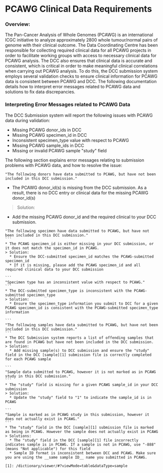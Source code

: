 # PCAWG Clinical Data Requirements

### Overview:

The Pan-Cancer Analysis of Whole Genomes (PCAWG) is an international ICGC initiative to analyze approximately 2800 whole tumour/normal pairs of genome with their clinical outcome.  The Data Coordinating Centre has been responsible for collecting required clinical data for all PCAWG projects in order to facilitate working groups with access to necessary clinical data for PCAWG analysis. The DCC also ensures that clinical data is accurate and consistent, which is critical in order to make meaningful clinical correlations when carrying out PCAWG analysis. To do this, the DCC submission system employs several validation checks to ensure clinical information for PCAWG data is consistent between PCAWG and DCC. The following documentation details how to interpret error messages related to PCAWG data and solutions to fix data discrepancies.

### Interpreting Error Messages related to PCAWG Data

The DCC Submission system will report the following issues with PCAWG data during validation:

* Missing PCAWG donor_ids in DCC
* Missing PCAWG specimen_id in DCC
* Inconsistent specimen_type value with respect to PCAWG
* Missing PCAWG sample_ids in DCC
* Missing or invalid PCAWG sample "study" field


The following section explains error messages relating to submission problems with PCAWG data, and how to resolve the issue:

```
"The following donors have data submitted to PCAWG, but have not been included in this DCC submission."
```

* The PCAWG donor_id(s) is missing from the DCC submission. As a result, there is no DCC entry or clinical data for the missing PCAWG donor_id(s)
> Solution:
  * Add the missing PCAWG donor_id and the required clinical to your DCC submission.

````
"The following specimen have data submitted to PCAWG, but have not been included in this DCC submission."
```
* The PCAWG specimen_id is either missing in your DCC submission, or it does not match the specimen_id in PCAWG.
> Solution:
  * Ensure the DCC-submitted specimen_id matches the PCAWG-submitted specimen_id
  * If it is missing, please add the PCAWG specimen_id and all required clinical data to your DCC submission

```
"Specimen type has an inconsistent value with respect to PCAWG."
```
* The DCC-submitted specimen_type is inconsistent with the PCAWG-submitted specimen_type
> Solution:
  * Ensure the specimen_type information you submit to DCC for a given PCAWG specimen_id is consistent with the PCAWG-submitted specimen_type information

```
"The following samples have data submitted to PCAWG, but have not been included in this DCC submission."
```
* The DCC Submission system reports a list of offending samples that are found in PCAWG but have not been included in the DCC submission.
> Solution:
  * Add missing sample(s) to DCC submission and ensure the "study" field in the DCC [sample][1] submission file is correctly completed for each PCAWG sample

```
"Sample data submitted to PCAWG, however it is not marked as in PCAWG study in this DCC submission."
```
* The "study" field is missing for a given PCAWG sample_id in your DCC submission
> Solution:
  * Update the "study" field to "1" to indicate the sample_id is in PCAWG

```
"Sample is marked as in PCAWG study in this submission, however it does not actually exist in PCAWG."
```
* The "study" field in the DCC [sample][1] submission file is marked as being in PCAWG. However the sample does not actually exist in PCAWG
> Solutions:
  * The "study" field in the DCC [sample][1] file incorrectly indicates sample is in PCAWG. If a sample is not in PCAWG, use "-888" (means "Not applicable") for this field
  * Sample ID format is inconsistent between DCC and PCAWG. Make sure you are using the __same sample ID__ name you submitted in PCAWG.

[1]: /dictionary/viewer/#?viewMode=table&dataType=sample
